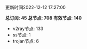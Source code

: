 更新时间2022-12-12 17:27:00

**总订阅: 45**
**总节点: 708**
**有效节点: 140**
- v2ray节点: 133
- ss节点: 1
- trojan节点: 6
